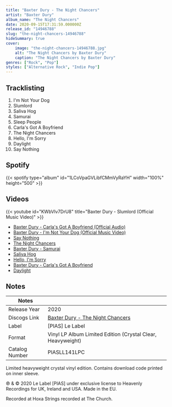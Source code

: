 ```yaml
---
title: "Baxter Dury - The Night Chancers"
artist: "Baxter Dury"
album_name: "The Night Chancers"
date: 2020-09-15T17:31:59.000000Z
release_id: "14946788"
slug: "the-night-chancers-14946788"
hideSummary: true
cover:
    image: "the-night-chancers-14946788.jpg"
    alt: "The Night Chancers by Baxter Dury"
    caption: "The Night Chancers by Baxter Dury"
genres: ["Rock", "Pop"]
styles: ["Alternative Rock", "Indie Pop"]
---
```


## Tracklisting
1. I'm Not Your Dog
2. Slumlord
3. Saliva Hog
4. Samurai
5. Sleep People
6. Carla's Got A Boyfriend
7. The Night Chancers
8. Hello, I'm Sorry
9. Daylight
10. Say Nothing


## Spotify
{{< spotify type="album" id="1LCoVpaGVLibfCMmVyRaYH" width="100%" height="500" >}}



## Videos
{{< youtube id="KWbVIv7DrU8" title="Baxter Dury - Slumlord (Official Music Video)" >}}
- [Baxter Dury - Carla's Got A Boyfriend (Official Audio)](https://www.youtube.com/watch?v=CaAszLkOh6w)
- [Baxter Dury - I'm Not Your Dog (Official Music Video)](https://www.youtube.com/watch?v=x_x9tB2Qsyk)
- [Say Nothing](https://www.youtube.com/watch?v=tahejIw1jXw)
- [The Night Chancers](https://www.youtube.com/watch?v=W-7-sddliMo)
- [Baxter Dury - Samurai](https://www.youtube.com/watch?v=JsnwNgvXFEU)
- [Saliva Hog](https://www.youtube.com/watch?v=CpMVX3UDev4)
- [Hello, I'm Sorry](https://www.youtube.com/watch?v=GEst-mUxvRI)
- [Baxter Dury - Carla's Got A Boyfriend](https://www.youtube.com/watch?v=MPj7GifljM8)
- [Daylight](https://www.youtube.com/watch?v=hH8W0cM_718)

## Notes
| Notes          |             |
| ---------------| ----------- |
| Release Year   | 2020 |
| Discogs Link   | [Baxter Dury - The Night Chancers](https://www.discogs.com/release/14946788-Baxter-Dury-The-Night-Chancers) |
| Label          | [PIAS] Le Label |
| Format         | Vinyl LP Album Limited Edition (Crystal Clear, Heavyweight) |
| Catalog Number | PIASLL141LPC |

Limited heavyweight crystal vinyl edition. Contains download code printed on inner sleeve.

℗ & © 2020 Le Label [PIAS] under exclusive license to Heavenly Recordings for UK, Ireland and USA. Made in the EU.

Recorded at Hoxa
Strings recorded at The Church.

